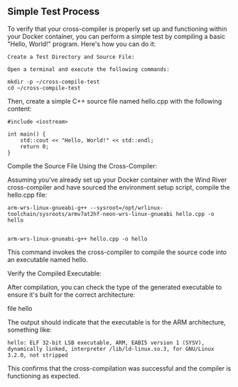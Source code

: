## Simple Test Process

To verify that your cross-compiler is properly set up and functioning within your Docker container, you can perform a simple test by compiling a basic "Hello, World!" program. Here's how you can do it:

    Create a Test Directory and Source File:

    Open a terminal and execute the following commands:

```
mkdir -p ~/cross-compile-test
cd ~/cross-compile-test
```

Then, create a simple C++ source file named hello.cpp with the following content:

```
#include <iostream>

int main() {
    std::cout << "Hello, World!" << std::endl;
    return 0;
}
```

Compile the Source File Using the Cross-Compiler:

Assuming you've already set up your Docker container with the Wind River cross-compiler and have sourced the environment setup script, compile the hello.cpp file:

```
arm-wrs-linux-gnueabi-g++ --sysroot=/opt/wrlinux-toolchain/sysroots/armv7at2hf-neon-wrs-linux-gnueabi hello.cpp -o hello


arm-wrs-linux-gnueabi-g++ hello.cpp -o hello
```

This command invokes the cross-compiler to compile the source code into an executable named hello.

Verify the Compiled Executable:

After compilation, you can check the type of the generated executable to ensure it's built for the correct architecture:

file hello

The output should indicate that the executable is for the ARM architecture, something like:

```
hello: ELF 32-bit LSB executable, ARM, EABI5 version 1 (SYSV), dynamically linked, interpreter /lib/ld-linux.so.3, for GNU/Linux 3.2.0, not stripped
```

This confirms that the cross-compilation was successful and the compiler is functioning as expected.
